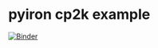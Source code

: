 # pyiron cp2k example
[![Binder](https://mybinder.org/badge_logo.svg)](https://mybinder.org/v2/gh/jan-janssen/pyiron-cp2k/master?filepath=cp2k.ipynb)
